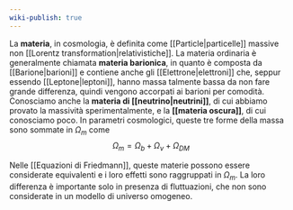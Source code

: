 ```yaml
---
wiki-publish: true
---
```

La **materia**, in cosmologia, è definita come [[Particle|particelle]] massive non [[Lorentz transformation|relativistiche]]. La materia ordinaria è generalmente chiamata **materia barionica**, in quanto è composta da [[Barione|barioni]] e contiene anche gli [[Elettrone|elettroni]] che, seppur essendo [[Leptone|leptoni]], hanno massa talmente bassa da non fare grande differenza, quindi vengono accorpati ai barioni per comodità. Conosciamo anche la **materia di [[neutrino|neutrini]]**, di cui abbiamo provato la massività sperimentalmente, e la **[[materia oscura]]**, di cui conosciamo poco. In parametri cosmologici, queste tre forme della massa sono sommate in $\Omega_{m}$ come
$$\Omega_{m}=\Omega_{b}+\Omega_{\nu}+\Omega_{DM}$$

Nelle [[Equazioni di Friedmann]], queste materie possono essere considerate equivalenti e i loro effetti sono raggruppati in $\Omega_{m}$. La loro differenza è importante solo in presenza di fluttuazioni, che non sono considerate in un modello di universo omogeneo.